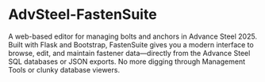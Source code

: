 # AdvSteel-FastenSuite
A web-based editor for managing bolts and anchors in Advance Steel 2025.  Built with Flask and Bootstrap, FastenSuite gives you a modern interface to browse, edit, and maintain fastener data—directly from the Advance Steel SQL databases or JSON exports. No more digging through Management Tools or clunky database viewers.
